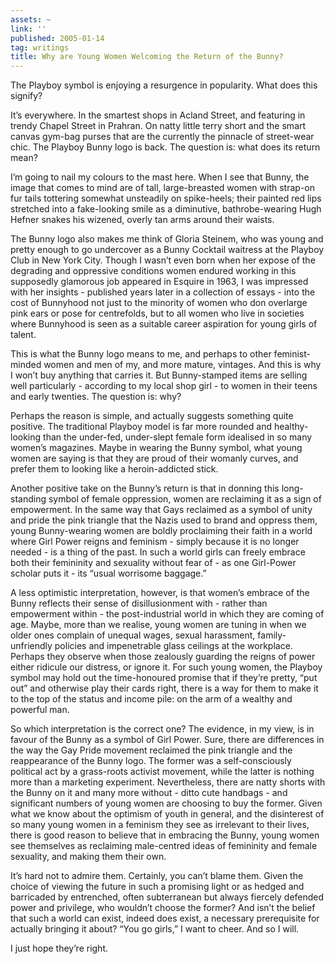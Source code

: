 ```yaml
---
assets: ~
link: ''
published: 2005-01-14
tag: writings
title: Why are Young Women Welcoming the Return of the Bunny?
---
```

The Playboy symbol is enjoying a resurgence in popularity. What does
this signify?

It’s everywhere. In the smartest shops in Acland Street, and featuring
in trendy Chapel Street in Prahran. On natty little terry short and the
smart canvas gym-bag purses that are the currently the pinnacle of
street-wear chic. The Playboy Bunny logo is back. The question is: what
does its return mean?

I’m going to nail my colours to the mast here. When I see that Bunny,
the image that comes to mind are of tall, large-breasted women with
strap-on fur tails tottering somewhat unsteadily on spike-heels; their
painted red lips stretched into a fake-looking smile as a diminutive,
bathrobe-wearing Hugh Hefner snakes his wizened, overly tan arms around
their waists.

The Bunny logo also makes me think of Gloria Steinem, who was young and
pretty enough to go undercover as a Bunny Cocktail waitress at the
Playboy Club in New York City. Though I wasn’t even born when her expose
of the degrading and oppressive conditions women endured working in this
supposedly glamorous job appeared in Esquire in 1963, I was impressed
with her insights - published years later in a collection of essays -
into the cost of Bunnyhood not just to the minority of women who don
overlarge pink ears or pose for centrefolds, but to all women who live
in societies where Bunnyhood is seen as a suitable career aspiration for
young girls of talent.

This is what the Bunny logo means to me, and perhaps to other
feminist-minded women and men of my, and more mature, vintages. And this
is why I won’t buy anything that carries it. But Bunny-stamped items are
selling well particularly - according to my local shop girl - to women
in their teens and early twenties. The question is: why?

Perhaps the reason is simple, and actually suggests something quite
positive. The traditional Playboy model is far more rounded and
healthy-looking than the under-fed, under-slept female form idealised in
so many women’s magazines. Maybe in wearing the Bunny symbol, what young
women are saying is that they are proud of their womanly curves, and
prefer them to looking like a heroin-addicted stick.

Another positive take on the Bunny’s return is that in donning this
long-standing symbol of female oppression, women are reclaiming it as a
sign of empowerment. In the same way that Gays reclaimed as a symbol of
unity and pride the pink triangle that the Nazis used to brand and
oppress them, young Bunny-wearing women are boldly proclaiming their
faith in a world where Girl Power reigns and feminism - simply because
it is no longer needed - is a thing of the past. In such a world girls
can freely embrace both their femininity and sexuality without fear of -
as one Girl-Power scholar puts it - its “usual worrisome baggage.”

A less optimistic interpretation, however, is that women’s embrace of
the Bunny reflects their sense of disillusionment with - rather than
empowerment within - the post-industrial world in which they are coming
of age. Maybe, more than we realise, young women are tuning in when we
older ones complain of unequal wages, sexual harassment,
family-unfriendly policies and impenetrable glass ceilings at the
workplace. Perhaps they observe when those zealously guarding the reigns
of power either ridicule our distress, or ignore it. For such young
women, the Playboy symbol may hold out the time-honoured promise that if
they’re pretty, “put out” and otherwise play their cards right, there is
a way for them to make it to the top of the status and income pile: on
the arm of a wealthy and powerful man.

So which interpretation is the correct one? The evidence, in my view, is
in favour of the Bunny as a symbol of Girl Power. Sure, there are
differences in the way the Gay Pride movement reclaimed the pink
triangle and the reappearance of the Bunny logo. The former was a
self-consciously political act by a grass-roots activist movement, while
the latter is nothing more than a marketing experiment. Nevertheless,
there are natty shorts with the Bunny on it and many more without -
ditto cute handbags - and significant numbers of young women are
choosing to buy the former. Given what we know about the optimism of
youth in general, and the disinterest of so many young women in a
feminism they see as irrelevant to their lives, there is good reason to
believe that in embracing the Bunny, young women see themselves as
reclaiming male-centred ideas of femininity and female sexuality, and
making them their own.

It’s hard not to admire them. Certainly, you can’t blame them. Given the
choice of viewing the future in such a promising light or as hedged and
barricaded by entrenched, often subterranean but always fiercely
defended power and privilege, who wouldn’t choose the former? And isn’t
the belief that such a world can exist, indeed does exist, a necessary
prerequisite for actually bringing it about? “You go girls,” I want to
cheer. And so I will.

I just hope they’re right.